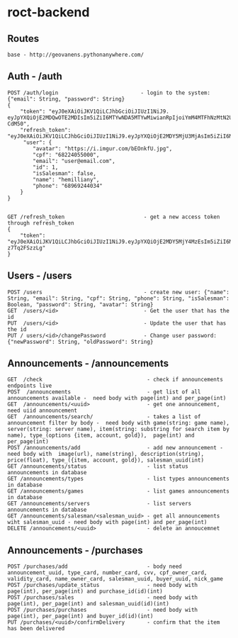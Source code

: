 # roct-backend

## Routes

    base - http://geovanens.pythonanywhere.com/

## Auth - /auth

    POST /auth/login                          - login to the system: {"email": String, "password": String}
    {
        "token": "eyJ0eXAiOiJKV1QiLCJhbGciOiJIUzI1NiJ9.     eyJpYXQiOjE2MDQwOTE2MDIsIm5iZiI6MTYwNDA5MTYwMiwianRpIjoiYmM4MTFhNzMtN2U1Yy00M2NmLWI0ZWEtYmVmYjQ4ZGQxY2EyIiwiZXhwIjoxNjA0MDkyNTAyLCJpZGVudGl0eSI6e30sImZyZXNoIjpmYWxzZSwidHlwZSI6ImFjY2VzcyJ9.1XXcquwHJZ0xYOai2NC0NVPA9vMzPM2W4MYct-CdM50",
        "refresh_token": "eyJ0eXAiOiJKV1QiLCJhbGciOiJIUzI1NiJ9.eyJpYXQiOjE2MDY5MjU3MjAsIm5iZiI6MTYwNjkyNTcyMCwianRpIjoiYzJmMDkyZGItNWFhOC00OWZhLTgxN2QtODhlNmYxYTczMWVkIiwiZXhwIjoxNjA5NTE3NzIwLCJpZGVudGl0eSI6eyJpZCI6NCwiZW1haWwiOiJoZW1pQGhlbWkuY29tIn0sInR5cGUiOiJyZWZyZXNoIn0.qsvixsfox2y46X06ecnFrb6zuufaaX__PhmYDwtzFa8",
         "user": {
            "avatar": "https://i.imgur.com/bEOnkfU.jpg",
            "cpf": "68224055000",
            "email": "user@email.com",
            "id": 1,
            "isSalesman": false,
            "name": "hemilliany",
            "phone": "68969244034"
        }
    }


    GET /refresh_token                         - get a new access token through refresh_token
    {
        "token": "eyJ0eXAiOiJKV1QiLCJhbGciOiJIUzI1NiJ9.eyJpYXQiOjE2MDY5MjY4MzEsIm5iZiI6MTYwNjkyNjgzMSwianRpIjoiYjZhNjUwYWMtMzY3MC00ZTFhLTlmZDAtMGE5ZjYyMjUxOTE0IiwiZXhwIjoxNjA3MDEzMjMxLCJpZGVudGl0eSI6eyJpZCI6NCwiZW1haWwiOiJoZW1pQGhlbWkuY29tIn0sImZyZXNoIjpmYWxzZSwidHlwZSI6ImFjY2VzcyJ9._bDn62l_tbzooIz87MABd8eVphbg2Ax-z7Tq2FSzzLg"
    }

## Users - /users

    POST /users                                - create new user: {"name": String, "email": String, "cpf": String, "phone": String, "isSalesman": Boolean, "password": String, "avatar": String}
    GET  /users/<id>                           - Get the user that has the id
    PUT  /users/<id>                           - Update the user that has the id
    PUT / users/<id>/changePassword            - Change user password: {"newPassword": String, "oldPassword": String}

## Announcements - /announcements

    GET  /check                                 - check if announcements endpoints live
    POST  /announcements                        - get list of all announcements available -  need body with page(int) and per_page(int)
    GET  /announcements/<uuid>                  - get one announcement, need uiid announcement
    GET  /announcements/search/                 - takes a list of announcement filter by body -  need body with game(string: game name), server(string: server name), item(string: substring for search item by name), type_(options {item, account, gold}),  page(int) and per_page(int)
    POST /announcements/add                     - add new announcement - need body with  image(url), name(string), description(string), price(float), type_({item, account, gold}), salesman_uuid(int)
    GET /announcements/status                   - list status announcements in database
    GET /announcements/types                    - list types announcements in database
    GET /announcements/games                    - list games announcements in database
    GET /announcements/servers                  - list servers announcements in database
    GET /announcements/salesman/<salesman_uuid> - get all announcements wiht salesman_uuid - need body with page(int) and per_page(int)
    DELETE /announcements/<uuid>                - delete an annoucemnet
## Announcements - /purchases

    POST /purchases/add                         - body need announcement_uuid, type_card, number_card, cvv, cpf_owner_card, validity_card, name_owner_card, salesman_uuid, buyer_uuid, nick_game
    POST /purchases/update_status               - need body with page(int), per_page(int) and purchase_id(id)(int)
    POST /purchases/sales                       - need body with page(int), per_page(int) and salesman_uuid(id)(int)
    POST /purchases/purchases                   - need body with page(int), per_page(int) and buyer_id(id)(int)
    PUT /purchases/<uuid>/confirmDelivery       - confirm that the item has been delivered
